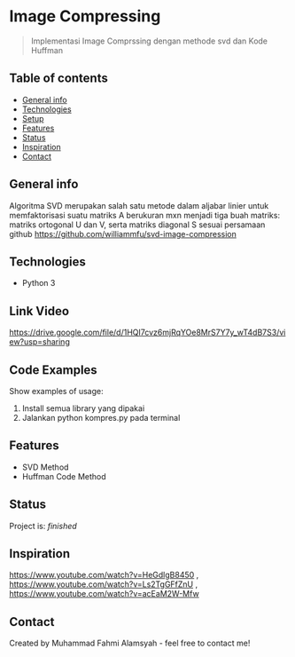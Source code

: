 # Image Compressing
> Implementasi Image Comprssing dengan methode svd dan Kode Huffman

## Table of contents
* [General info](#general-info)
* [Technologies](#technologies)
* [Setup](#setup)
* [Features](#features)
* [Status](#status)
* [Inspiration](#inspiration)
* [Contact](#contact)

## General info
Algoritma SVD merupakan salah satu metode dalam aljabar linier untuk memfaktorisasi suatu matriks A berukuran mxn menjadi tiga buah matriks: matriks ortogonal U dan V, serta matriks diagonal S sesuai persamaan github https://github.com/williammfu/svd-image-compression

## Technologies
* Python 3

## Link Video
https://drive.google.com/file/d/1HQI7cvz6mjRqYOe8MrS7Y7y_wT4dB7S3/view?usp=sharing

## Code Examples
Show examples of usage:
1. Install semua library yang dipakai
2. Jalankan python kompres.py pada terminal

## Features
* SVD Method
* Huffman Code Method

## Status
Project is: _finished_

## Inspiration
https://www.youtube.com/watch?v=HeGdlgB8450 , https://www.youtube.com/watch?v=Ls2TgGFfZnU , https://www.youtube.com/watch?v=acEaM2W-Mfw

## Contact
Created by Muhammad Fahmi Alamsyah - feel free to contact me!
